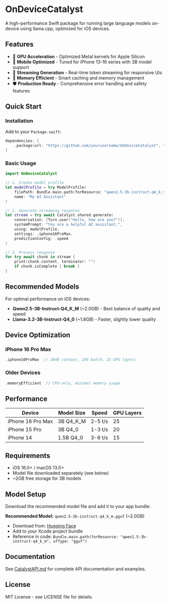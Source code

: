 # OnDeviceCatalyst

A high-performance Swift package for running large language models on-device using llama.cpp, optimized for iOS devices.

## Features

- 🚀 **GPU Acceleration** - Optimized Metal kernels for Apple Silicon
- 📱 **Mobile Optimized** - Tuned for iPhone 13-16 series with 3B model support
- 🔄 **Streaming Generation** - Real-time token streaming for responsive UIs
- 💾 **Memory Efficient** - Smart caching and memory management
- 🛡️ **Production Ready** - Comprehensive error handling and safety features

## Quick Start

### Installation

Add to your `Package.swift`:

```swift
dependencies: [
    .package(url: "https://github.com/yourusername/OnDeviceCatalyst", from: "1.0.0")
]
```

### Basic Usage

```swift
import OnDeviceCatalyst

// 1. Create model profile
let modelProfile = try ModelProfile(
    filePath: Bundle.main.path(forResource: "qwen2.5-3b-instruct-q4_k_m", ofType: "gguf")!,
    name: "My AI Assistant"
)

// 2. Generate streaming response
let stream = try await Catalyst.shared.generate(
    conversation: [Turn.user("Hello, how are you?")],
    systemPrompt: "You are a helpful AI assistant.",
    using: modelProfile,
    settings: .iphone16ProMax,
    predictionConfig: .speed
)

// 3. Process response
for try await chunk in stream {
    print(chunk.content, terminator: "")
    if chunk.isComplete { break }
}
```

## Recommended Models

For optimal performance on iOS devices:

- **Qwen2.5-3B-Instruct-Q4_K_M** (~2.0GB) - Best balance of quality and speed
- **Llama-3.2-3B-Instruct-Q4_0** (~1.8GB) - Faster, slightly lower quality

## Device Optimization

### iPhone 16 Pro Max
```swift
.iphone16ProMax  // 2048 context, 256 batch, 25 GPU layers
```

### Older Devices
```swift
.memoryEfficient  // CPU-only, minimal memory usage
```

## Performance

| Device | Model Size | Speed | GPU Layers |
|--------|------------|-------|------------|
| iPhone 16 Pro Max | 3B Q4_K_M | 2-5 t/s | 25 |
| iPhone 15 Pro | 3B Q4_0 | 1-3 t/s | 20 |
| iPhone 14 | 1.5B Q4_0 | 3-6 t/s | 15 |

## Requirements

- iOS 16.0+ / macOS 13.0+
- Model file downloaded separately (see below)
- ~2GB free storage for 3B models

## Model Setup

Download the recommended model file and add it to your app bundle:

**Recommended Model:** `qwen2.5-3b-instruct-q4_k_m.gguf` (~2.0GB)
- Download from: [Hugging Face](https://huggingface.co/Qwen/Qwen2.5-3B-Instruct-GGUF)
- Add to your Xcode project bundle
- Reference in code: `Bundle.main.path(forResource: "qwen2.5-3b-instruct-q4_k_m", ofType: "gguf")`

## Documentation

See [CatalystAPI.md](CatalystAPI.md) for complete API documentation and examples.

## License

MIT License - see LICENSE file for details.
